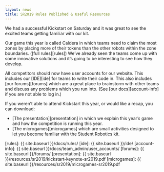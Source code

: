 ```yaml
---
layout: news
title: SR2019 Rules Published & Useful Resources
---
```


We had a successful Kickstart on Saturday and it was great to see the excited teams getting familiar with our kit.

Our game this year is called Caldera in which teams need to claim the most zones by placing more of their tokens than the other robots within the zone boundaries. ([full rules][rules])
We’ve already seen the teams come up with some innovative solutions and it’s going to be interesting to see how they develop.

All competitors should now have user accounts for our website. This includes our [IDE][ide] for teams to write their code in. This also includes [our forums][forums] which are a great place to brainstorm with other teams and discuss any problems which you run into.
(See [our docs][account-info] if you are not able to log in.)

If you weren’t able to attend Kickstart this year, or would like a recap, you can download:
- [The presentation][presentation] in which we explain this year’s game and how the competition is running this year.
- [The microgames][microgames] which are small activities designed to let you become familiar with the Student Robotics kit.

[rules]: {{ site.baseurl }}/docs/rules/
[ide]: {{ site.baseurl }}/ide/
[account-info]: {{ site.baseurl }}/docs/team_admin/user_accounts/
[forums]: {{ site.baseurl }}/forums/
[presentation]: {{ site.baseurl }}/resources/sr2019/kickstart-keynote-sr2019.pdf
[microgames]: {{ site.baseurl }}/resources/sr2019/microgames-sr2019.pdf
